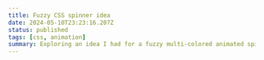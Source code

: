 ```yaml
---
title: Fuzzy CSS spinner idea
date: 2024-05-10T23:23:16.207Z
status: published
tags: [css, animation]
summary: Exploring an idea I had for a fuzzy multi-colored animated spinner in CSS.
---
```


<script lang="ts">
  import Demo from './Demo.svelte';
</script>

<Demo/>
